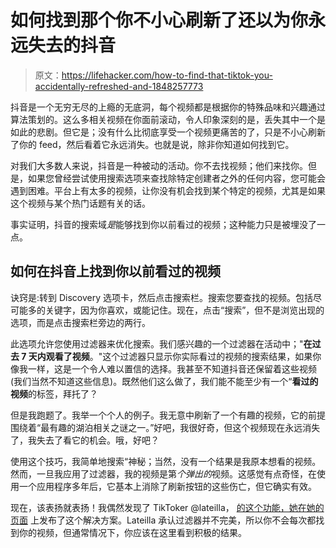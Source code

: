 # 如何找到那个你不小心刷新了还以为你永远失去的抖音

> 原文：<https://lifehacker.com/how-to-find-that-tiktok-you-accidentally-refreshed-and-1848257773>

抖音是一个无穷无尽的上瘾的无底洞，每个视频都是根据你的特殊品味和兴趣通过算法策划的。这么多相关视频在你面前滚动，令人印象深刻的是，丢失其中一个是如此的悲剧。但它是；没有什么比彻底享受一个视频更痛苦的了，只是不小心刷新了你的 feed，然后看着它永远消失。也就是说，除非你知道如何找到它。



对我们大多数人来说，抖音是一种被动的活动。你不去找视频；他们来找你。但是，如果您曾经尝试使用搜索选项来查找除特定创建者之外的任何内容，您可能会遇到困难。平台上有太多的视频，让你没有机会找到某个特定的视频，尤其是如果这个视频与某个热门话题有关的话。

事实证明，抖音的搜索域*是*能够找到你以前看过的视频；这种能力只是被埋没了一点。

## 如何在抖音上找到你以前看过的视频

诀窍是:转到 Discovery 选项卡，然后点击搜索栏。搜索您要查找的视频。包括尽可能多的关键字，因为你喜欢，或能记住。现在，点击“搜索”，但不是浏览出现的选项，而是点击搜索栏旁边的两行。

此选项允许您使用过滤器来优化搜索。我们感兴趣的一个过滤器在活动中；"**在过去 7 天内观看了视频**。"这个过滤器只显示你实际看过的视频的搜索结果，如果你像我一样，这是一个令人难以置信的选择。我甚至不知道抖音还保留着这些视频(我们当然不知道这些信息)。既然他们这么做了，我们能不能至少有一个“**看过的视频**的标签，拜托了？

但是我跑题了。我举一个个人的例子。我无意中刷新了一个有趣的视频，它的前提围绕着“最有趣的湖泊相关之谜之一。”好吧，我很好奇，但这个视频现在永远消失了，我失去了看它的机会。哦，好吧？

使用这个技巧，我简单地搜索“神秘；当然，没有一个结果是我原本想看的视频。然而，一旦我应用了过滤器，我的视频是第*个弹出的*视频。这感觉有点奇怪，在使用一个应用程序多年后，它基本上消除了刷新按钮的这些伤亡，但它确实有效。

现在，该表扬就表扬！我偶然发现了 TikToker @lateilla， [的这个功能，她在她的页面](https://www.tiktok.com/@lateilla/video/7043894237489974574?is_from_webapp=1&sender_device=pc&web_id7027561905439835653) 上发布了这个解决方案。Lateilla 承认过滤器并不完美，所以你不会每次都找到你的视频，但通常情况下，你应该在这里看到积极的结果。